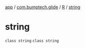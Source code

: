 [app](../../../index.md) / [com.bumptech.glide](../../index.md) / [R](../index.md) / [string](./index.md)

# string

`class string`
`class string`